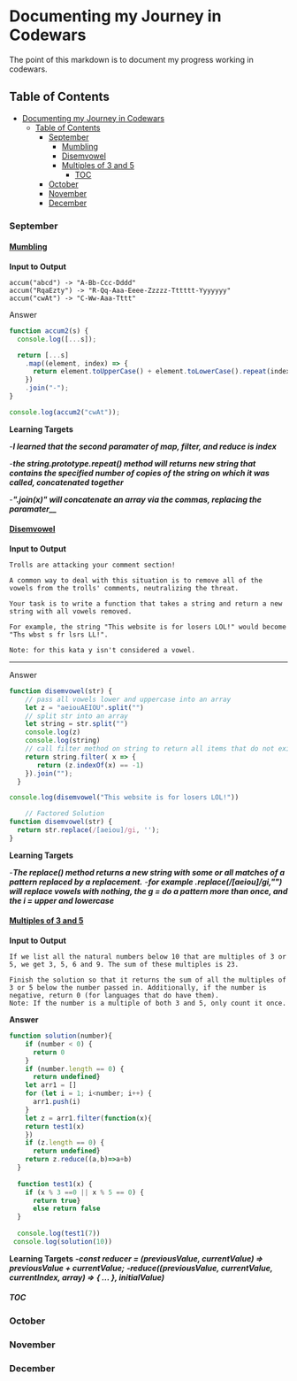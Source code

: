 # Documenting my Journey in Codewars
The point of this markdown is to document my progress working in codewars.

## Table of Contents
- [Documenting my Journey in Codewars](#documenting-my-journey-in-codewars)
  - [Table of Contents](#table-of-contents)
    - [September](#september)
      - [Mumbling](#mumbling)
      - [Disemvowel](#disemvowel)
      - [Multiples of 3 and 5](#multiples-of-3-and-5)
        - [TOC](#toc)
    - [October](#october)
    - [November](#november)
    - [December](#december)
### September
#### [Mumbling](September/mumbling.js)
**Input to Output**
```
accum("abcd") -> "A-Bb-Ccc-Dddd"
accum("RqaEzty") -> "R-Qq-Aaa-Eeee-Zzzzz-Tttttt-Yyyyyyy"
accum("cwAt") -> "C-Ww-Aaa-Tttt"
```
Answer
```JavaScript
function accum2(s) {
  console.log([...s]);

  return [...s]
    .map((element, index) => {
      return element.toUpperCase() + element.toLowerCase().repeat(index);
    })
    .join("-");
}

console.log(accum2("cwAt"));
```
**Learning Targets**

-***I learned that the second paramater of map, filter, and reduce is index***

-***the string.prototype.repeat() method will returns new string that contains the specified number of copies of the string on which it was called, concatenated together***

-***".join(x)" will concatenate an array via the commas, replacing the paramater__***
#### [Disemvowel](September/disemvowel.js)
**Input to Output**
```
Trolls are attacking your comment section!

A common way to deal with this situation is to remove all of the vowels from the trolls' comments, neutralizing the threat.

Your task is to write a function that takes a string and return a new string with all vowels removed.

For example, the string "This website is for losers LOL!" would become "Ths wbst s fr lsrs LL!".

Note: for this kata y isn't considered a vowel.
```

---
Answer
```JavaScript
function disemvowel(str) {
    // pass all vowels lower and uppercase into an array
    let z = "aeiouAEIOU".split("")
    // split str into an array
    let string = str.split("")
    console.log(z)
    console.log(string)
    // call filter method on string to return all items that do not exist in the z (vowels) array, it then joins these items with the join method
    return string.filter( x => {
       return (z.indexOf(x) == -1)
    }).join("");
  }

console.log(disemvowel("This website is for losers LOL!"))

    // Factored Solution
function disemvowel(str) {
  return str.replace(/[aeiou]/gi, '');
}
```
**Learning Targets**

-***The replace() method returns a new string with some or all matches of a pattern replaced by a replacement.***
-***for example .replace(/[aeiou]/gi,"") will replace vowels with nothing, the g = do a pattern more than once, and the i = upper and lowercase***

#### [Multiples of 3 and 5](September/multiples3and5.js)
**Input to Output**
```
If we list all the natural numbers below 10 that are multiples of 3 or 5, we get 3, 5, 6 and 9. The sum of these multiples is 23.

Finish the solution so that it returns the sum of all the multiples of 3 or 5 below the number passed in. Additionally, if the number is negative, return 0 (for languages that do have them).
Note: If the number is a multiple of both 3 and 5, only count it once.
```

**Answer**
```JavaScript
function solution(number){
    if (number < 0) {
      return 0
    }
    if (number.length == 0) {
      return undefined}
    let arr1 = []
    for (let i = 1; i<number; i++) {
      arr1.push(i)
    }
    let z = arr1.filter(function(x){
    return test1(x)
    })
    if (z.length == 0) {
      return undefined}
    return z.reduce((a,b)=>a+b)
  }
  
  function test1(x) {
    if (x % 3 ==0 || x % 5 == 0) {
      return true}
      else return false
  }
  
  console.log(test1(7))
 console.log(solution(10))
 ```
 **Learning Targets**
 ***-const reducer = (previousValue, currentValue) => previousValue + currentValue;***
 ***-reduce((previousValue, currentValue, currentIndex, array) => { ... }, initialValue)***
##### [TOC](#table-of-contents)

### October
### November
### December
